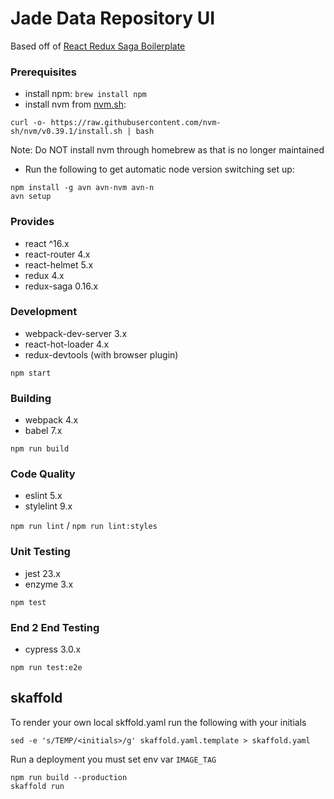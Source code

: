 # Jade Data Repository UI

Based off of [React Redux Saga Boilerplate](https://github.com/gilbarbara/react-redux-saga-boilerplate)

### Prerequisites
- install npm: `brew install npm`
- install nvm from [nvm.sh](https://github.com/nvm-sh/nvm#install--update-script): 
```
curl -o- https://raw.githubusercontent.com/nvm-sh/nvm/v0.39.1/install.sh | bash
```
Note: Do NOT install nvm through homebrew as that is no longer maintained

- Run the following to get automatic node version switching set up:
```
npm install -g avn avn-nvm avn-n
avn setup
 ```

### Provides

- react ^16.x
- react-router 4.x
- react-helmet 5.x
- redux 4.x
- redux-saga 0.16.x

### Development

- webpack-dev-server 3.x
- react-hot-loader 4.x
- redux-devtools (with browser plugin)

`npm start`

### Building

- webpack 4.x
- babel 7.x

`npm run build`

### Code Quality

- eslint 5.x
- stylelint 9.x

`npm run lint` / `npm run lint:styles`

### Unit Testing

- jest 23.x
- enzyme 3.x

`npm test`

### End 2 End Testing

- cypress 3.0.x

`npm run test:e2e`

## skaffold
To render your own local skffold.yaml run the following with your initials
```
sed -e 's/TEMP/<initials>/g' skaffold.yaml.template > skaffold.yaml
```
Run a deployment you must set env var `IMAGE_TAG`
```
npm run build --production
skaffold run
```
